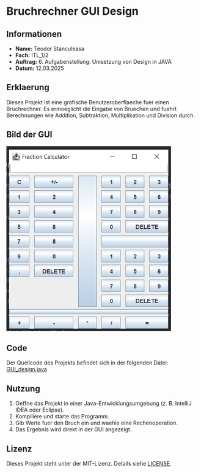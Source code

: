 # Bruchrechner GUI Design

## Informationen

- **Name:** Teodor Stanculeasa
- **Fach:** ITL_1/2
- **Auftrag:** 6. Aufgabenstellung: Umsetzung von Design in JAVA
- **Datum:** 12.03.2025

## Erklaerung

Dieses Projekt ist eine grafische Benutzeroberflaeche fuer einen Bruchrechner.
Es ermoeglicht die Eingabe von Bruechen und fuehrt Berechnungen wie Addition, Subtraktion, Multiplikation und Division durch.

## Bild der GUI

![Bruchrechner GUI](src/images/bruchrechner_gui.png)

## Code

Der Quellcode des Projekts befindet sich in der folgenden Datei:
[GUI_design.java](src/GUI_design/GUI_design.java)

## Nutzung

1. Oeffne das Projekt in einer Java-Entwicklungsumgebung (z. B. IntelliJ IDEA oder Eclipse).
2. Kompiliere und starte das Programm.
3. Gib Werte fuer den Bruch ein und waehle eine Rechenoperation.
4. Das Ergebnis wird direkt in der GUI angezeigt.

## Lizenz

Dieses Projekt steht unter der MIT-Lizenz. Details siehe [LICENSE](LICENSE).

